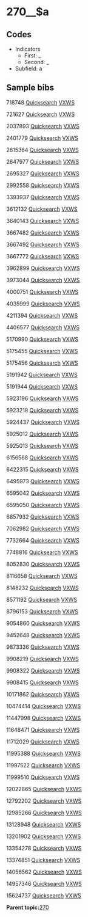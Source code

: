 # 270\_\_$a

## Codes

-   Indicators
    -   First: \_
    -   Second: \_
-   Subfield: a

## Sample bibs

718748 [Quicksearch](https://search.library.yale.edu/catalog/718748) [VXWS](http://prodorbis.library.yale.edu:7014/vxws/GetHoldingsService?bibId=718748)

721627 [Quicksearch](https://search.library.yale.edu/catalog/721627) [VXWS](http://prodorbis.library.yale.edu:7014/vxws/GetHoldingsService?bibId=721627)

2037893 [Quicksearch](https://search.library.yale.edu/catalog/2037893) [VXWS](http://prodorbis.library.yale.edu:7014/vxws/GetHoldingsService?bibId=2037893)

2401779 [Quicksearch](https://search.library.yale.edu/catalog/2401779) [VXWS](http://prodorbis.library.yale.edu:7014/vxws/GetHoldingsService?bibId=2401779)

2615364 [Quicksearch](https://search.library.yale.edu/catalog/2615364) [VXWS](http://prodorbis.library.yale.edu:7014/vxws/GetHoldingsService?bibId=2615364)

2647977 [Quicksearch](https://search.library.yale.edu/catalog/2647977) [VXWS](http://prodorbis.library.yale.edu:7014/vxws/GetHoldingsService?bibId=2647977)

2695327 [Quicksearch](https://search.library.yale.edu/catalog/2695327) [VXWS](http://prodorbis.library.yale.edu:7014/vxws/GetHoldingsService?bibId=2695327)

2992558 [Quicksearch](https://search.library.yale.edu/catalog/2992558) [VXWS](http://prodorbis.library.yale.edu:7014/vxws/GetHoldingsService?bibId=2992558)

3393937 [Quicksearch](https://search.library.yale.edu/catalog/3393937) [VXWS](http://prodorbis.library.yale.edu:7014/vxws/GetHoldingsService?bibId=3393937)

3612132 [Quicksearch](https://search.library.yale.edu/catalog/3612132) [VXWS](http://prodorbis.library.yale.edu:7014/vxws/GetHoldingsService?bibId=3612132)

3640143 [Quicksearch](https://search.library.yale.edu/catalog/3640143) [VXWS](http://prodorbis.library.yale.edu:7014/vxws/GetHoldingsService?bibId=3640143)

3667482 [Quicksearch](https://search.library.yale.edu/catalog/3667482) [VXWS](http://prodorbis.library.yale.edu:7014/vxws/GetHoldingsService?bibId=3667482)

3667492 [Quicksearch](https://search.library.yale.edu/catalog/3667492) [VXWS](http://prodorbis.library.yale.edu:7014/vxws/GetHoldingsService?bibId=3667492)

3667772 [Quicksearch](https://search.library.yale.edu/catalog/3667772) [VXWS](http://prodorbis.library.yale.edu:7014/vxws/GetHoldingsService?bibId=3667772)

3962899 [Quicksearch](https://search.library.yale.edu/catalog/3962899) [VXWS](http://prodorbis.library.yale.edu:7014/vxws/GetHoldingsService?bibId=3962899)

3973044 [Quicksearch](https://search.library.yale.edu/catalog/3973044) [VXWS](http://prodorbis.library.yale.edu:7014/vxws/GetHoldingsService?bibId=3973044)

4000751 [Quicksearch](https://search.library.yale.edu/catalog/4000751) [VXWS](http://prodorbis.library.yale.edu:7014/vxws/GetHoldingsService?bibId=4000751)

4035999 [Quicksearch](https://search.library.yale.edu/catalog/4035999) [VXWS](http://prodorbis.library.yale.edu:7014/vxws/GetHoldingsService?bibId=4035999)

4211394 [Quicksearch](https://search.library.yale.edu/catalog/4211394) [VXWS](http://prodorbis.library.yale.edu:7014/vxws/GetHoldingsService?bibId=4211394)

4406577 [Quicksearch](https://search.library.yale.edu/catalog/4406577) [VXWS](http://prodorbis.library.yale.edu:7014/vxws/GetHoldingsService?bibId=4406577)

5170990 [Quicksearch](https://search.library.yale.edu/catalog/5170990) [VXWS](http://prodorbis.library.yale.edu:7014/vxws/GetHoldingsService?bibId=5170990)

5175455 [Quicksearch](https://search.library.yale.edu/catalog/5175455) [VXWS](http://prodorbis.library.yale.edu:7014/vxws/GetHoldingsService?bibId=5175455)

5175456 [Quicksearch](https://search.library.yale.edu/catalog/5175456) [VXWS](http://prodorbis.library.yale.edu:7014/vxws/GetHoldingsService?bibId=5175456)

5191942 [Quicksearch](https://search.library.yale.edu/catalog/5191942) [VXWS](http://prodorbis.library.yale.edu:7014/vxws/GetHoldingsService?bibId=5191942)

5191944 [Quicksearch](https://search.library.yale.edu/catalog/5191944) [VXWS](http://prodorbis.library.yale.edu:7014/vxws/GetHoldingsService?bibId=5191944)

5923196 [Quicksearch](https://search.library.yale.edu/catalog/5923196) [VXWS](http://prodorbis.library.yale.edu:7014/vxws/GetHoldingsService?bibId=5923196)

5923218 [Quicksearch](https://search.library.yale.edu/catalog/5923218) [VXWS](http://prodorbis.library.yale.edu:7014/vxws/GetHoldingsService?bibId=5923218)

5924437 [Quicksearch](https://search.library.yale.edu/catalog/5924437) [VXWS](http://prodorbis.library.yale.edu:7014/vxws/GetHoldingsService?bibId=5924437)

5925012 [Quicksearch](https://search.library.yale.edu/catalog/5925012) [VXWS](http://prodorbis.library.yale.edu:7014/vxws/GetHoldingsService?bibId=5925012)

5925013 [Quicksearch](https://search.library.yale.edu/catalog/5925013) [VXWS](http://prodorbis.library.yale.edu:7014/vxws/GetHoldingsService?bibId=5925013)

6156568 [Quicksearch](https://search.library.yale.edu/catalog/6156568) [VXWS](http://prodorbis.library.yale.edu:7014/vxws/GetHoldingsService?bibId=6156568)

6422315 [Quicksearch](https://search.library.yale.edu/catalog/6422315) [VXWS](http://prodorbis.library.yale.edu:7014/vxws/GetHoldingsService?bibId=6422315)

6495973 [Quicksearch](https://search.library.yale.edu/catalog/6495973) [VXWS](http://prodorbis.library.yale.edu:7014/vxws/GetHoldingsService?bibId=6495973)

6595042 [Quicksearch](https://search.library.yale.edu/catalog/6595042) [VXWS](http://prodorbis.library.yale.edu:7014/vxws/GetHoldingsService?bibId=6595042)

6595050 [Quicksearch](https://search.library.yale.edu/catalog/6595050) [VXWS](http://prodorbis.library.yale.edu:7014/vxws/GetHoldingsService?bibId=6595050)

6857932 [Quicksearch](https://search.library.yale.edu/catalog/6857932) [VXWS](http://prodorbis.library.yale.edu:7014/vxws/GetHoldingsService?bibId=6857932)

7062982 [Quicksearch](https://search.library.yale.edu/catalog/7062982) [VXWS](http://prodorbis.library.yale.edu:7014/vxws/GetHoldingsService?bibId=7062982)

7732664 [Quicksearch](https://search.library.yale.edu/catalog/7732664) [VXWS](http://prodorbis.library.yale.edu:7014/vxws/GetHoldingsService?bibId=7732664)

7748816 [Quicksearch](https://search.library.yale.edu/catalog/7748816) [VXWS](http://prodorbis.library.yale.edu:7014/vxws/GetHoldingsService?bibId=7748816)

8052830 [Quicksearch](https://search.library.yale.edu/catalog/8052830) [VXWS](http://prodorbis.library.yale.edu:7014/vxws/GetHoldingsService?bibId=8052830)

8116658 [Quicksearch](https://search.library.yale.edu/catalog/8116658) [VXWS](http://prodorbis.library.yale.edu:7014/vxws/GetHoldingsService?bibId=8116658)

8148232 [Quicksearch](https://search.library.yale.edu/catalog/8148232) [VXWS](http://prodorbis.library.yale.edu:7014/vxws/GetHoldingsService?bibId=8148232)

8571192 [Quicksearch](https://search.library.yale.edu/catalog/8571192) [VXWS](http://prodorbis.library.yale.edu:7014/vxws/GetHoldingsService?bibId=8571192)

8796153 [Quicksearch](https://search.library.yale.edu/catalog/8796153) [VXWS](http://prodorbis.library.yale.edu:7014/vxws/GetHoldingsService?bibId=8796153)

9054860 [Quicksearch](https://search.library.yale.edu/catalog/9054860) [VXWS](http://prodorbis.library.yale.edu:7014/vxws/GetHoldingsService?bibId=9054860)

9452648 [Quicksearch](https://search.library.yale.edu/catalog/9452648) [VXWS](http://prodorbis.library.yale.edu:7014/vxws/GetHoldingsService?bibId=9452648)

9873336 [Quicksearch](https://search.library.yale.edu/catalog/9873336) [VXWS](http://prodorbis.library.yale.edu:7014/vxws/GetHoldingsService?bibId=9873336)

9908219 [Quicksearch](https://search.library.yale.edu/catalog/9908219) [VXWS](http://prodorbis.library.yale.edu:7014/vxws/GetHoldingsService?bibId=9908219)

9908322 [Quicksearch](https://search.library.yale.edu/catalog/9908322) [VXWS](http://prodorbis.library.yale.edu:7014/vxws/GetHoldingsService?bibId=9908322)

9908415 [Quicksearch](https://search.library.yale.edu/catalog/9908415) [VXWS](http://prodorbis.library.yale.edu:7014/vxws/GetHoldingsService?bibId=9908415)

10171862 [Quicksearch](https://search.library.yale.edu/catalog/10171862) [VXWS](http://prodorbis.library.yale.edu:7014/vxws/GetHoldingsService?bibId=10171862)

10474414 [Quicksearch](https://search.library.yale.edu/catalog/10474414) [VXWS](http://prodorbis.library.yale.edu:7014/vxws/GetHoldingsService?bibId=10474414)

11447998 [Quicksearch](https://search.library.yale.edu/catalog/11447998) [VXWS](http://prodorbis.library.yale.edu:7014/vxws/GetHoldingsService?bibId=11447998)

11648471 [Quicksearch](https://search.library.yale.edu/catalog/11648471) [VXWS](http://prodorbis.library.yale.edu:7014/vxws/GetHoldingsService?bibId=11648471)

11712029 [Quicksearch](https://search.library.yale.edu/catalog/11712029) [VXWS](http://prodorbis.library.yale.edu:7014/vxws/GetHoldingsService?bibId=11712029)

11995388 [Quicksearch](https://search.library.yale.edu/catalog/11995388) [VXWS](http://prodorbis.library.yale.edu:7014/vxws/GetHoldingsService?bibId=11995388)

11997522 [Quicksearch](https://search.library.yale.edu/catalog/11997522) [VXWS](http://prodorbis.library.yale.edu:7014/vxws/GetHoldingsService?bibId=11997522)

11999510 [Quicksearch](https://search.library.yale.edu/catalog/11999510) [VXWS](http://prodorbis.library.yale.edu:7014/vxws/GetHoldingsService?bibId=11999510)

12022865 [Quicksearch](https://search.library.yale.edu/catalog/12022865) [VXWS](http://prodorbis.library.yale.edu:7014/vxws/GetHoldingsService?bibId=12022865)

12792202 [Quicksearch](https://search.library.yale.edu/catalog/12792202) [VXWS](http://prodorbis.library.yale.edu:7014/vxws/GetHoldingsService?bibId=12792202)

12985266 [Quicksearch](https://search.library.yale.edu/catalog/12985266) [VXWS](http://prodorbis.library.yale.edu:7014/vxws/GetHoldingsService?bibId=12985266)

13128948 [Quicksearch](https://search.library.yale.edu/catalog/13128948) [VXWS](http://prodorbis.library.yale.edu:7014/vxws/GetHoldingsService?bibId=13128948)

13201902 [Quicksearch](https://search.library.yale.edu/catalog/13201902) [VXWS](http://prodorbis.library.yale.edu:7014/vxws/GetHoldingsService?bibId=13201902)

13354278 [Quicksearch](https://search.library.yale.edu/catalog/13354278) [VXWS](http://prodorbis.library.yale.edu:7014/vxws/GetHoldingsService?bibId=13354278)

13374851 [Quicksearch](https://search.library.yale.edu/catalog/13374851) [VXWS](http://prodorbis.library.yale.edu:7014/vxws/GetHoldingsService?bibId=13374851)

14056562 [Quicksearch](https://search.library.yale.edu/catalog/14056562) [VXWS](http://prodorbis.library.yale.edu:7014/vxws/GetHoldingsService?bibId=14056562)

14957346 [Quicksearch](https://search.library.yale.edu/catalog/14957346) [VXWS](http://prodorbis.library.yale.edu:7014/vxws/GetHoldingsService?bibId=14957346)

15624737 [Quicksearch](https://search.library.yale.edu/catalog/15624737) [VXWS](http://prodorbis.library.yale.edu:7014/vxws/GetHoldingsService?bibId=15624737)

**Parent topic:**[270](../../tags/270/270.md)

